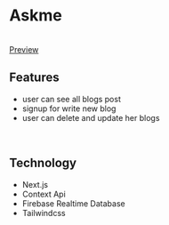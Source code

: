 <h1>Askme</h1>
<br>
<a href="https://askme-nn.web.app/" target='_blank'>Preview</a>
<br>
<h2>Features</h2>
 <ul>
   <li>user can see all blogs post</li>
   <li>signup for write new blog</li>
   <li>user can delete and update her blogs</li>
</ul>
<br>
 <h2>Technology</h2>
  <ul>
    <li>Next.js</li>
    <li>Context Api</li>
    <li>Firebase Realtime Database</li>
    <li>Tailwindcss</li>
  </ul>
